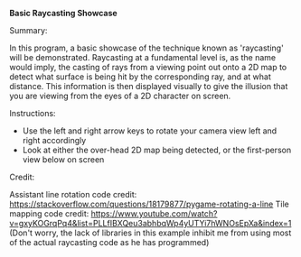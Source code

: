 **Basic Raycasting Showcase**


Summary:

In this program, a basic showcase of the technique known as 'raycasting' will be demonstrated.
Raycasting at a fundamental level is, as the name would imply, the casting of rays from a viewing point out onto a 2D map to detect what surface is being hit by the corresponding ray, and at what distance.
This information is then displayed visually to give the illusion that you are viewing from the eyes of a 2D character on screen.


Instructions:

- Use the left and right arrow keys to rotate your camera view left and right accordingly
- Look at either the over-head 2D map being detected, or the first-person view below on screen


Credit:

Assistant line rotation code credit: https://stackoverflow.com/questions/18179877/pygame-rotating-a-line
Tile mapping code credit: https://www.youtube.com/watch?v=gxyKOGrqPq4&list=PLLfIBXQeu3abhbqWp4yUTYi7hWNOsEpXa&index=1
(Don't worry, the lack of libraries in this example inhibit me from using most of the actual raycasting code as he has programmed)